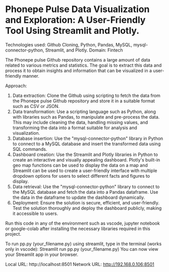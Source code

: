 # Phonepe Pulse Data Visualization and Exploration: A User-Friendly Tool Using Streamlit and Plotly.
Technologies used: Github Cloning, Python, Pandas, MySQL, mysql-connector-python, Streamlit, and Plotly.
Domain: Fintech

  The Phonepe pulse Github repository contains a large amount of data related to various metrics and statistics. The goal is to extract       this data and process it to obtain insights and information that can be visualized in a user-friendly manner.

  Approach:
  1. Data extraction: Clone the Github using scripting to fetch the data from the Phonepe pulse Github repository and store it in a           suitable format such as CSV or JSON.
  2. Data transformation: Use a scripting language such as Python, along with libraries such as Pandas, to manipulate and pre-process the     data. This may include cleaning the data, handling missing values, and transforming the data into a format suitable for analysis and       visualization.
  3. Database insertion: Use the "mysql-connector-python" library in Python to connect to a MySQL database and insert the transformed         data using SQL commands.
  4. Dashboard creation: Use the Streamlit and Plotly libraries in Python to create an interactive and visually appealing dashboard.          Plotly's built-in geo map functions can be used to display the data on a map and Streamlit can be used to create a user-friendly            interface with multiple dropdown options for users to select different facts and figures to display.
  5. Data retrieval: Use the "mysql-connector-python" library to connect to the MySQL database and fetch the data into a Pandas               dataframe. Use the data in the dataframe to update the dashboard dynamically.
  6. Deployment: Ensure the solution is secure, efficient, and user-friendly. Test the solution thoroughly and deploy the dashboard           publicly, making it accessible to users.

Run this code in any of the environment such as vscode, jupyter notebook or google-colab after installing the necessary libraries required in this project. 

To run pp.py (your_filename.py) using streamlit, type in the terminal (works only in vscode):
Streamlit run pp.py (your_filename.py)
You can now view your Streamlit app in your browser.

  Local URL: http://localhost:8501
  Network URL: http://192.168.0.106:8501

